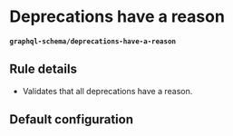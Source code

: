 # Deprecations have a reason
#### `graphql-schema/deprecations-have-a-reason`

## Rule details

* Validates that all deprecations have a reason.

## Default configuration
